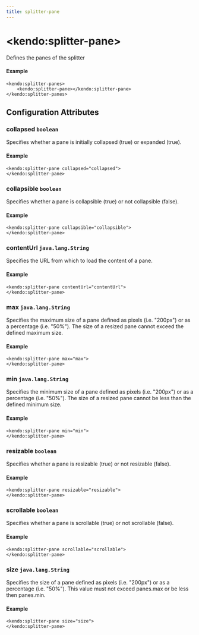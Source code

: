 ```yaml
---
title: splitter-pane
---
```


# \<kendo:splitter-pane\>

Defines the panes of the splitter

#### Example
    <kendo:splitter-panes>
        <kendo:splitter-pane></kendo:splitter-pane>
    </kendo:splitter-panes>

## Configuration Attributes

### collapsed `boolean`

Specifies whether a pane is initially collapsed (true) or expanded (true).

#### Example
    <kendo:splitter-pane collapsed="collapsed">
    </kendo:splitter-pane>

### collapsible `boolean`

Specifies whether a pane is collapsible (true) or not collapsible (false).

#### Example
    <kendo:splitter-pane collapsible="collapsible">
    </kendo:splitter-pane>

### contentUrl `java.lang.String`

Specifies the URL from which to load the content of a pane.

#### Example
    <kendo:splitter-pane contentUrl="contentUrl">
    </kendo:splitter-pane>

### max `java.lang.String`

Specifies the maximum size of a pane defined as pixels (i.e. "200px") or as a percentage (i.e. "50%"). The size of a resized pane cannot exceed the defined maximum size.

#### Example
    <kendo:splitter-pane max="max">
    </kendo:splitter-pane>

### min `java.lang.String`

Specifies the minimum size of a pane defined as pixels (i.e. "200px") or as a percentage (i.e. "50%"). The size of a resized pane cannot be less than the defined minimum size.

#### Example
    <kendo:splitter-pane min="min">
    </kendo:splitter-pane>

### resizable `boolean`

Specifies whether a pane is resizable (true) or not resizable (false).

#### Example
    <kendo:splitter-pane resizable="resizable">
    </kendo:splitter-pane>

### scrollable `boolean`

Specifies whether a pane is scrollable (true) or not scrollable (false).

#### Example
    <kendo:splitter-pane scrollable="scrollable">
    </kendo:splitter-pane>

### size `java.lang.String`

Specifies the size of a pane defined as pixels (i.e. "200px") or as a percentage (i.e. "50%"). This value must not exceed panes.max or be less then panes.min.

#### Example
    <kendo:splitter-pane size="size">
    </kendo:splitter-pane>


